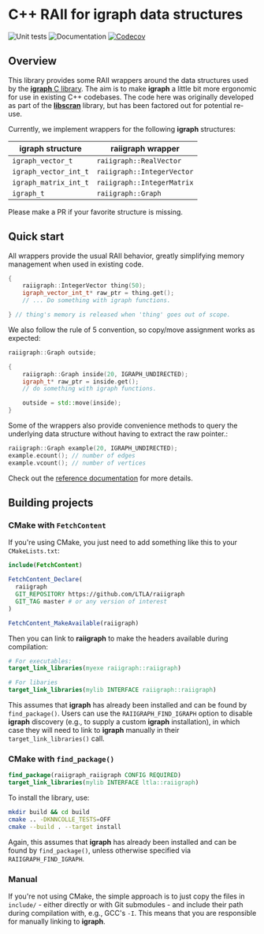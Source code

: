 # C++ RAII for igraph data structures

![Unit tests](https://github.com/LTLA/raiigraph/actions/workflows/run-tests.yaml/badge.svg)
![Documentation](https://github.com/LTLA/raiigraph/actions/workflows/doxygenate.yaml/badge.svg)
[![Codecov](https://codecov.io/gh/LTLA/raiigraph/graph/badge.svg?token=qiFzL0PTBw)](https://codecov.io/gh/LTLA/raiigraph)

## Overview 

This library provides some RAII wrappers around the data structures used by the [**igraph** C library](https://igraph.org).
The aim is to make **igraph** a little bit more ergonomic for use in existing C++ codebases.
The code here was originally developed as part of the [**libscran**](https://github.com/LTLA/libscran) library,
but has been factored out for potential re-use.

Currently, we implement wrappers for the following **igraph** structures:

| **igraph** structure | **raiigraph** wrapper |
|----------------------|-----------------------|
| `igraph_vector_t`    | `raiigraph::RealVector` |
| `igraph_vector_int_t` | `raiigraph::IntegerVector` |
| `igraph_matrix_int_t` | `raiigraph::IntegerMatrix` |
| `igraph_t` | `raiigraph::Graph` |

Please make a PR if your favorite structure is missing.

## Quick start

All wrappers provide the usual RAII behavior, greatly simplifying memory management when used in existing code.

```cpp
{
    raiigraph::IntegerVector thing(50);
    igraph_vector_int_t* raw_ptr = thing.get();
    // ... Do something with igraph functions.

} // thing's memory is released when 'thing' goes out of scope.
``` 

We also follow the rule of 5 convention, so copy/move assignment works as expected:

```cpp
raiigraph::Graph outside;

{
    raiigraph::Graph inside(20, IGRAPH_UNDIRECTED);
    igraph_t* raw_ptr = inside.get(); 
    // do something with igraph functions.

    outside = std::move(inside);
}
```

Some of the wrappers also provide convenience methods to query the underlying data structure without having to extract the raw pointer.:

```cpp
raiigraph::Graph example(20, IGRAPH_UNDIRECTED);
example.ecount(); // number of edges
example.vcount(); // number of vertices
```

Check out the [reference documentation](https://ltla.github.io/raiigraph) for more details.

## Building projects

### CMake with `FetchContent`

If you're using CMake, you just need to add something like this to your `CMakeLists.txt`:

```cmake
include(FetchContent)

FetchContent_Declare(
  raiigraph
  GIT_REPOSITORY https://github.com/LTLA/raiigraph
  GIT_TAG master # or any version of interest
)

FetchContent_MakeAvailable(raiigraph)
```

Then you can link to **raiigraph** to make the headers available during compilation:

```cmake
# For executables:
target_link_libraries(myexe raiigraph::raiigraph)

# For libaries
target_link_libraries(mylib INTERFACE raiigraph::raiigraph)
```

This assumes that **igraph** has already been installed and can be found by `find_package()`. 
Users can use the `RAIIGRAPH_FIND_IGRAPH` option to disable **igraph** discovery (e.g., to supply a custom **igraph** installation),
in which case they will need to link to **igraph** manually in their `target_link_libraries()` call.

### CMake with `find_package()`

```cmake
find_package(raiigraph_raiigraph CONFIG REQUIRED)
target_link_libraries(mylib INTERFACE ltla::raiigraph)
```

To install the library, use:

```sh
mkdir build && cd build
cmake .. -DKNNCOLLE_TESTS=OFF
cmake --build . --target install
```

Again, this assumes that **igraph** has already been installed and can be found by `find_package()`, unless otherwise specified via `RAIIGRAPH_FIND_IGRAPH`.

### Manual

If you're not using CMake, the simple approach is to just copy the files in `include/` - either directly or with Git submodules - and include their path during compilation with, e.g., GCC's `-I`.
This means that you are responsible for manually linking to **igraph**. 
